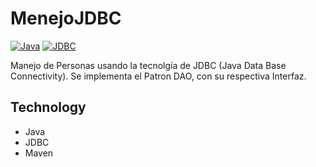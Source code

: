 # MenejoJDBC

[![Java](https://img.shields.io/badge/Code-Java-blueviolet)](https://docs.oracle.com/javase/8/docs/api/)
[![JDBC](https://img.shields.io/badge/Dependency-JDBC-red)](https://docs.oracle.com/javase/8/docs/api/)



Manejo de Personas usando la tecnolgía de JDBC (Java Data Base Connectivity).
Se implementa el Patron DAO, con su respectiva Interfaz. 

## Technology
- Java 
- JDBC
- Maven
